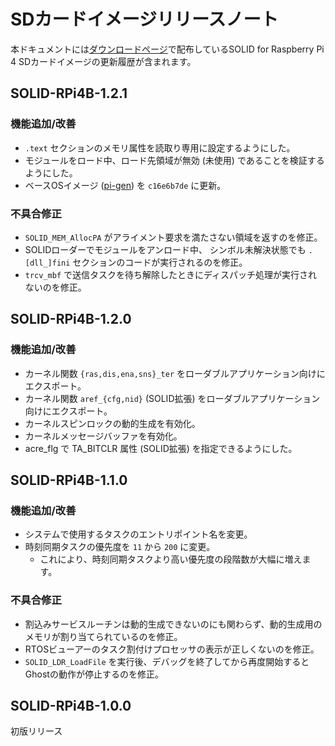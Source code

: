 # SDカードイメージリリースノート

本ドキュメントには[ダウンロードページ](download.md)で配布しているSOLID for Raspberry Pi 4 SDカードイメージの更新履歴が含まれます。

## SOLID-RPi4B-1.2.1

### 機能追加/改善
- `.text` セクションのメモリ属性を読取り専用に設定するようにした。
- モジュールをロード中、ロード先領域が無効 (未使用) であることを検証するようにした。
- ベースOSイメージ ([pi-gen](https://github.com/RPi-Distro/pi-gen)) を `c16e6b7de` に更新。

### 不具合修正
- `SOLID_MEM_AllocPA` がアライメント要求を満たさない領域を返すのを修正。
- SOLIDローダーでモジュールをアンロード中、 シンボル未解決状態でも `.[dll_]fini` セクションのコードが実行されるのを修正。
- `trcv_mbf` で送信タスクを待ち解除したときにディスパッチ処理が実行されないのを修正。

## SOLID-RPi4B-1.2.0

### 機能追加/改善
- カーネル関数 `{ras,dis,ena,sns}_ter` をローダブルアプリケーション向けにエクスポート。
- カーネル関数 `aref_{cfg,nid}` (SOLID拡張) をローダブルアプリケーション向けにエクスポート。
- カーネルスピンロックの動的生成を有効化。
- カーネルメッセージバッファを有効化。
- acre_flg で TA_BITCLR 属性 (SOLID拡張) を指定できるようにした。

## SOLID-RPi4B-1.1.0

### 機能追加/改善
- システムで使用するタスクのエントリポイント名を変更。
- 時刻同期タスクの優先度を `11` から `200` に変更。
  - これにより、時刻同期タスクより高い優先度の段階数が大幅に増えます。

### 不具合修正
- 割込みサービスルーチンは動的生成できないのにも関わらず、動的生成用のメモリが割り当てられているのを修正。
- RTOSビューアーのタスク割付けプロセッサの表示が正しくないのを修正。
- `SOLID_LDR_LoadFile` を実行後、デバッグを終了してから再度開始するとGhostの動作が停止するのを修正。

## SOLID-RPi4B-1.0.0

初版リリース
